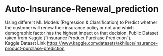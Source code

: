 # Auto-Insurance-Renewal_prediction
Using different ML Models (Regression & Classification) to Predict whether the customer will renew their insurance policy or not and which demographic factor has the highest impact on that decision. Public Dataset taken from Kaggle ("Insurance Product Purchase Prediction").<br>
Kaggle Dataset Link <https://www.kaggle.com/datasets/akhilups/insurance-product-purchase-prediction>
